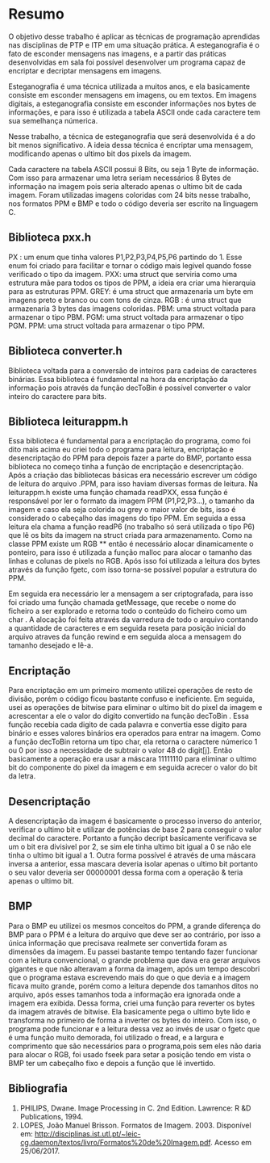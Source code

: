 # Resumo
O objetivo desse trabalho é aplicar as técnicas de programação aprendidas nas disciplinas de
PTP e ITP em uma situação prática. A esteganografia é o fato de esconder mensagens nas imagens,
e a partir das práticas desenvolvidas em sala foi possível desenvolver um programa capaz de
encriptar e decriptar mensagens em imagens.

Esteganografia é uma técnica utilizada a muitos anos, e ela basicamente consiste em
esconder mensagens em imagens, ou em textos. Em imagens digitais, a esteganografia consiste em
esconder informações nos bytes de informações, e para isso é utilizada a tabela ASCII onde cada
caractere tem sua semelhança númerica.

Nesse trabalho, a técnica de esteganografia que será desenvolvida é a do bit menos
significativo. A ideia dessa técnica é encriptar uma mensagem, modificando apenas o ultimo bit dos
pixels da imagem.

Cada caractere na tabela ASCII possui 8 Bits, ou seja 1 Byte de informação. Com isso para
armazenar uma letra seriam necessários 8 Bytes de informação na imagem pois seria alterado
apenas o ultimo bit de cada imagem. Foram utilizadas imagens coloridas com 24 bits nesse trabalho,
nos formatos PPM e BMP e todo o código deveria ser escrito na linguagem C.

## Biblioteca pxx.h
PX : um enum que tinha valores P1,P2,P3,P4,P5,P6 partindo do 1. Esse enum foi criado para
facilitar e tornar o código mais legivel quando fosse verificado o tipo da imagem.
PXX: uma struct que serviria como uma estrutura mãe para todos os tipos de PPM, a ideia
era criar uma hierarquia para as estruturas PPM.
GREY: é uma struct que armazenaria um byte em imagens preto e branco ou com tons de
cinza.
RGB : é uma struct que armazenaria 3 bytes das imagens coloridas.
PBM: uma struct voltada para armazenar o tipo PBM.
PGM: uma struct voltada para armazenar o tipo PGM.
PPM: uma struct voltada para armazenar o tipo PPM.

## Biblioteca converter.h
Biblioteca voltada para a conversão de inteiros para cadeias de caracteres binárias. Essa
biblioteca é fundamental na hora da encriptação da informação pois através da função decToBin é
possível converter o valor inteiro do caractere para bits.

## Biblioteca leiturappm.h
Essa biblioteca é fundamental para a encriptação do programa, como foi dito mais acima eu
criei todo o programa para leitura, encriptação e desencriptação do PPM para depois fazer a parte
do BMP, portanto essa biblioteca no começo tinha a função de encriptação e desencriptação.
Após a criação das bibliotecas básicas era necessário escrever um código de leitura do
arquivo .PPM, para isso haviam diversas formas de leitura. Na leiturappm.h existe uma função
chamada readPXX, essa função é responsável por ler o formato da imagem PPM (P1,P2,P3…), o
tamanho da imagem e caso ela seja colorida ou grey o maior valor de bits, isso é considerado o
cabeçalho das imagens do tipo PPM. Em seguida a essa leitura ela chama a função readP6 (no
trabalho só será utilizada o tipo P6) que lê os bits da imagem na struct criada para armazenamento.
Como na classe PPM existe um RGB ** então é necessário alocar dinamicamente o ponteiro, para
isso é utilizada a função malloc para alocar o tamanho das linhas e colunas de pixels no RGB. Após
isso foi utilizada a leitura dos bytes através da função fgetc, com isso torna-se possível popular a
estrutura do PPM.

Em seguida era necessário ler a mensagem a ser criptografada, para isso foi criado uma
função chamada getMessage, que recebe o nome do ficheiro a ser explorado e retorna todo o
conteúdo do ficheiro como um char . A alocação foi feita através da varredura de todo o arquivo
contando a quantidade de caracteres e em seguida reseta para posição inicial do arquivo atraves da
função rewind e em seguida aloca a mensagem do tamanho desejado e lê-a.

## Encriptação
Para encriptação em um primeiro momento utilizei operações de resto de divisão, porém o
código ficou bastante confuso e ineficiente. Em seguida, usei as operações de bitwise para eliminar
o ultimo bit do pixel da imagem e acrescentar a ele o valor do digito convertido na função decToBin
. Essa função recebia cada digito de cada palavra e convertia esse digito para binário e esses valores
binários era operados para entrar na imagem. Como a função decToBin retorna um tipo char, ela
retorna o caractere númerico 1 ou 0 por isso a necessidade de subtrair o valor 48 do digit[j]. Então
basicamente a operação era usar a máscara 11111110 para eliminar o ultimo bit do componente do
pixel da imagem e em seguida acrecer o valor do bit da letra.

## Desencriptação
A desencriptação da imagem é basicamente o processo inverso do anterior, verificar o ultimo
bit e utilizar de potências de base 2 para conseguir o valor decimal do caractere. Portanto a função
decript basicamente verificava se um o bit era divisivel por 2, se sim ele tinha ultimo bit igual a 0 se
não ele tinha o ultimo bit igual a 1. Outra forma possível é através de uma máscara inversa a
anterior, essa mascara deveria isolar apenas o ultimo bit portanto o seu valor deveria ser 00000001
dessa forma com a operação & teria apenas o ultimo bit.

## BMP
Para o BMP eu utilizei os mesmos conceitos do PPM, a grande diferença do BMP para o
PPM é a leitura do arquivo que deve ser ao contrário, por isso a única informação que precisava
realmete ser convertida foram as dimensões da imagem. Eu passei bastante tempo tentando fazer
funcionar com a leitura convencional, o grande problema que dava era gerar arquivos gigantes e que
não alteravam a forma da imagem, após um tempo descobri que o programa estava escrevendo mais
do que o que devia e a imagem ficava muito grande, porém como a leitura depende dos tamanhos
ditos no arquivo, após esses tamanhos toda a informação era ignorada onde a imagem era exibida.
Dessa forma, criei uma função para reverter os bytes da imagem através de bitwise. Ela
basicamente pega o ultimo byte lido e transforma no primeiro de forma a inverter os bytes do
inteiro. Com isso, o programa pode funcionar e a leitura dessa vez ao invés de usar o fgetc que é
uma função muito demorada, foi utilizado o fread, e a largura e comprimento que são necessários
para o programa,pois sem eles não daria para alocar o RGB, foi usado fseek para setar a posição
tendo em vista o BMP ter um cabeçalho fixo e depois a função que lê invertido.

## Bibliografia
1. PHILIPS, Dwane. Image Processing in C. 2nd Edition. Lawrence: R &D Publications, 1994.
1. LOPES, João Manuel Brisson. Formatos de Imagem. 2003. Disponível em:
http://disciplinas.ist.utl.pt/~leic-cg.daemon/textos/livro/Formatos%20de%20Imagem.pdf. Acesso
em 25/06/2017.